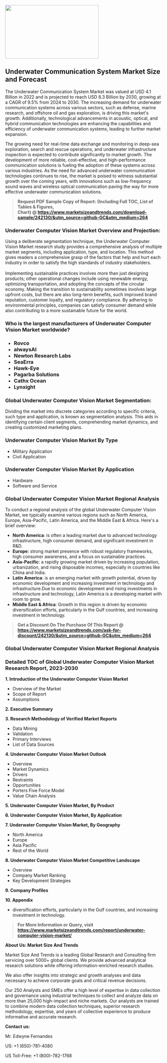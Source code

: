 <p><img class="alignnone size-medium wp-image-20088" src="https://ffe5etoiles.com/wp-content/uploads/2024/12/MST1-300x171.png" alt="" width="300" height="171" /></p><h2>Underwater Communication System Market Size and Forecast</h2><p>The Underwater Communication System Market was valued at USD 4.1 Billion in 2022 and is projected to reach USD 8.3 Billion by 2030, growing at a CAGR of 9.5% from 2024 to 2030. The increasing demand for underwater communication systems across various sectors, such as defense, marine research, and offshore oil and gas exploration, is driving this market's growth. Additionally, technological advancements in acoustic, optical, and hybrid communication technologies are enhancing the capabilities and efficiency of underwater communication systems, leading to further market expansion.</p><p>The growing need for real-time data exchange and monitoring in deep-sea exploration, search and rescue operations, and underwater infrastructure inspection is expected to contribute significantly to market growth. The development of more reliable, cost-effective, and high-performance communication solutions is fueling the adoption of these systems across various industries. As the need for advanced underwater communication technologies continues to rise, the market is poised to witness substantial growth over the coming years, with innovations such as low-frequency sound waves and wireless optical communication paving the way for more effective underwater communication solutions.</p></p><blockquote id="" class=""><strong>Request PDF Sample Copy of Report: (Including Full TOC, List of Tables &amp; Figures, Chart)&nbsp;@&nbsp;<strong><a href="https://www.marketsizeandtrends.com/download-sample/242130/&utm_source=github-GC&utm_medium=264" target="_blank">https://www.marketsizeandtrends.com/download-sample/242130/&utm_source=github-GC&utm_medium=264</a></strong></strong></blockquote><h3 id="" class="">Underwater Computer Vision Market&nbsp;Overview and Projection:</h3><p id="" class="">Using a deliberate segmentation technique, the Underwater Computer Vision Market research study provides a comprehensive analysis of multiple market segments, including application, type, and location. This method gives readers a comprehensive grasp of the factors that help and hurt each industry in order to satisfy the high standards of industry stakeholders. <br /> <br />Implementing sustainable practices involves more than just designing products; other operational changes include using renewable energy, optimizing transportation, and adopting the concepts of the circular economy. Making the transition to sustainability sometimes involves large upfront costs, but there are also long-term benefits, such improved brand reputation, customer loyalty, and regulatory compliance. By adhering to environmental principles, companies can satisfy consumer demand while also contributing to a more sustainable future for the world.</p><h3 id="" class="">Who is the largest manufacturers of&nbsp;Underwater Computer Vision Market worldwide?</h3><h3 class=""><p><ul><li>Rovco </li><li> alwaysAI </li><li> Newton Research Labs </li><li> SeaErra </li><li> Hawk-Eye </li><li> Pagarba Solutions </li><li> Cathx Ocean </li><li> Lynxight</li></ul></p></h3><h3 id="" class="">Global&nbsp;Underwater Computer Vision Market Segmentation:</h3><p id="" class="">Dividing the market into discrete categories according to specific criteria, such type and application, is known as segmentation analysis. This aids in identifying certain client segments, comprehending market dynamics, and creating customized marketing plans.</p><h3 id="" class="">Underwater Computer Vision Market&nbsp;By Type</h3><p><p><ul><li>Military Application</li><li> Civil Application</p></li></ul></p></p><h3 id="" class="">Underwater Computer Vision Market&nbsp;By Application</h3><p class=""><p><ul><li>Hardware</li><li> Software and Service</li></ul></p></p><h3 id="" class="">Global Underwater Computer Vision Market Regional Analysis</h3><p id="" class="">To conduct a regional analysis of the global Underwater Computer Vision Market, we typically examine various regions such as North America, Europe, Asia-Pacific, Latin America, and the Middle East &amp; Africa. Here's a brief overview:</p><ul><li><strong>North America</strong>: is often a leading market due to advanced technology infrastructure, high consumer demand, and significant investment in R&amp;D.</li><li><strong>Europe</strong>: strong market presence with robust regulatory frameworks, high consumer awareness, and a focus on sustainable practices.</li><li><strong>Asia-Pacific</strong>: a rapidly growing market driven by increasing population, urbanization, and rising disposable incomes, especially in countries like China and India.</li><li><strong>Latin America</strong>: is an emerging market with growth potential, driven by economic development and increasing investment in technology and infrastructure.Due to economic development and rising investments in infrastructure and technology, Latin America is a developing market with room to grow.</li><li><strong>Middle East &amp; Africa</strong>: Growth in this region is driven by economic diversification efforts, particularly in the Gulf countries, and increasing investment in technology.</li></ul><blockquote id="" class=""><strong>Get a Discount On The Purchase Of This Report @ <strong><a href="https://www.marketsizeandtrends.com/ask-for-discount/242130/&utm_source=github-GC&utm_medium=264" target="_blank">https://www.marketsizeandtrends.com/ask-for-discount/242130/&utm_source=github-GC&utm_medium=264</a></strong></strong></blockquote><h3 id="" class="">Global Underwater Computer Vision Market Regional Analysis</h3><h3 id="" class="">Detailed TOC of Global Underwater Computer Vision Market Research Report, 2023-2030</h3><p id="" class=""><strong>1. Introduction of the Underwater Computer Vision Market</strong></p><ul><li>Overview of the Market</li><li>Scope of Report</li><li>Assumptions</li></ul><p id="" class=""><strong>2. Executive Summary</strong></p><p id="" class=""><strong>3. Research Methodology of Verified Market Reports</strong></p><ul><li>Data Mining</li><li>Validation</li><li>Primary Interviews</li><li>List of Data Sources</li></ul><p id="" class=""><strong>4. Underwater Computer Vision Market Outlook</strong></p><ul><li>Overview</li><li>Market Dynamics</li><li>Drivers</li><li>Restraints</li><li>Opportunities</li><li>Porters Five Force Model</li><li>Value Chain Analysis</li></ul><p id="" class=""><strong>5. Underwater Computer Vision Market, By Product</strong></p><p id="" class=""><strong>6. Underwater Computer Vision Market, By Application</strong></p><p id="" class=""><strong>7. Underwater Computer Vision Market, By Geography</strong></p><ul><li>North America</li><li>Europe</li><li>Asia Pacific</li><li>Rest of the World</li></ul><p id="" class=""><strong>8. Underwater Computer Vision Market Competitive Landscape</strong></p><ul><li>Overview</li><li>Company Market Ranking</li><li>Key Development Strategies</li></ul><p id="" class=""><strong>9. Company Profiles</strong></p><p id="" class=""><strong>10. Appendix</strong></p><ul><li>diversification efforts, particularly in the Gulf countries, and increasing investment in technology.</li></ul><blockquote id="" class=""><strong>For More Information or Query, visit <strong><strong><a href="https://www.marketsizeandtrends.com/report/underwater-computer-vision-market/" target="_blank">https://www.marketsizeandtrends.com/report/underwater-computer-vision-market/</a></strong></strong></strong></blockquote><p id="" class=""><strong>About Us: Market Size And Trends</strong></p><p id="" class="">Market Size And Trends is a leading Global Research and Consulting firm servicing over 5000+ global clients. We provide advanced analytical research solutions while offering information-enriched research studies.</p><p id="" class="">We also offer insights into strategic and growth analyses and data necessary to achieve corporate goals and critical revenue decisions.</p><p id="" class="">Our 250 Analysts and SMEs offer a high level of expertise in data collection and governance using industrial techniques to collect and analyze data on more than 25,000 high-impact and niche markets. Our analysts are trained to combine modern data collection techniques, superior research methodology, expertise, and years of collective experience to produce informative and accurate research.</p><p id="" class=""><strong>Contact us:</strong></p><p id="" class="">Mr. Edwyne Fernandes</p><p id="" class="">US: +1 (650)-781-4080</p><p id="" class="">US Toll-Free: +1 (800)-782-1768</p>
